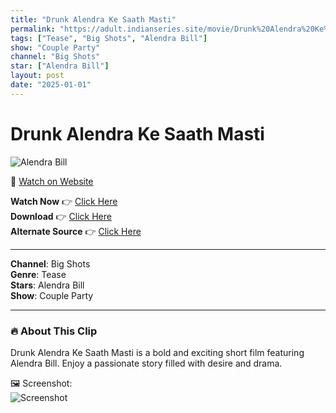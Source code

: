 ```yaml
---
title: "Drunk Alendra Ke Saath Masti"
permalink: "https://adult.indianseries.site/movie/Drunk%20Alendra%20Ke%20Saath%20Masti"
tags: ["Tease", "Big Shots", "Alendra Bill"]
show: "Couple Party"
channel: "Big Shots"
star: ["Alendra Bill"]
layout: post
date: "2025-01-01"
---
```


# Drunk Alendra Ke Saath Masti

![Alendra Bill](https://shorts.desisins.com/wp-content/uploads/2024/12/Alendra-Bill-DesiSins.com_.jpg)

🔗 [Watch on Website](https://adult.indianseries.site/movie/Drunk%20Alendra%20Ke%20Saath%20Masti)

**Watch Now** 👉 [Click Here](https://adult.indianseries.site/movie/Drunk%20Alendra%20Ke%20Saath%20Masti)  
**Download** 👉 [Click Here](https://adult.indianseries.site/movie/Drunk%20Alendra%20Ke%20Saath%20Masti)  
**Alternate Source** 👉 [Click Here](https://adult.indianseries.site/movie/Drunk%20Alendra%20Ke%20Saath%20Masti)

---

**Channel**: Big Shots  
**Genre**: Tease  
**Stars**: Alendra Bill  
**Show**: Couple Party

---

### 🔥 About This Clip

Drunk Alendra Ke Saath Masti is a bold and exciting short film featuring Alendra Bill. Enjoy a passionate story filled with desire and drama.
 
🖼️ Screenshot:  
![Screenshot](https://shorts.desisins.com/wp-content/uploads/2024/12/Alendra-Bill-DesiSins.com_.jpg)
